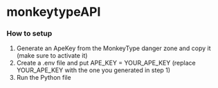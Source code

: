 # monkeytypeAPI

### How to setup
1. Generate an ApeKey from the MonkeyType danger zone and copy it (make sure to activate it)
2. Create a .env file and put APE_KEY = YOUR_APE_KEY (replace YOUR_APE_KEY with the one you generated in step 1)
3. Run the Python file

